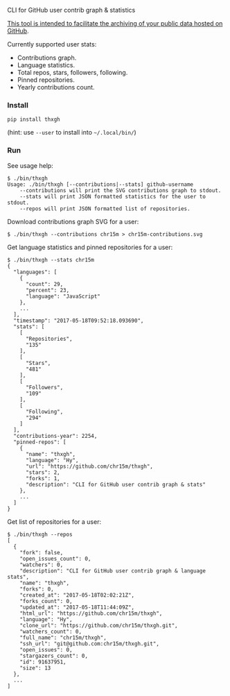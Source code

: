 CLI for GitHub user contrib graph & statistics

[This tool is intended to facilitate the archiving of your public data hosted on GitHub](https://help.github.com/articles/github-terms-of-service/#5-scraping).

Currently supported user stats:

 * Contributions graph.
 * Language statistics.
 * Total repos, stars, followers, following.
 * Pinned repositories.
 * Yearly contributions count.

### Install

	pip install thxgh

(hint: use `--user` to install into `~/.local/bin/`)

### Run

See usage help:

	$ ./bin/thxgh 
	Usage: ./bin/thxgh [--contributions|--stats] github-username
		--contributions will print the SVG contributions graph to stdout.
		--stats will print JSON formatted statistics for the user to stdout.
		--repos will print JSON formatted list of repositories.

Download contributions graph SVG for a user:

	$ ./bin/thxgh --contributions chr15m > chr15m-contributions.svg

Get language statistics and pinned repositories for a user:

	$ ./bin/thxgh --stats chr15m
	{
	  "languages": [
	    {
	      "count": 29,
	      "percent": 23,
	      "language": "JavaScript"
	    },
	    ...
	  ],
	  "timestamp": "2017-05-18T09:52:18.093690",
	  "stats": [
	    [
	      "Repositories",
	      "135"
	    ],
	    [
	      "Stars",
	      "481"
	    ],
	    [
	      "Followers",
	      "109"
	    ],
	    [
	      "Following",
	      "294"
	    ]
	  ],
	  "contributions-year": 2254,
	  "pinned-repos": [
	    {
	      "name": "thxgh",
	      "language": "Hy",
	      "url": "https://github.com/chr15m/thxgh",
	      "stars": 2,
	      "forks": 1,
	      "description": "CLI for GitHub user contrib graph & stats"
	    },
	    ...
	  ]
	}

Get list of repositories for a user:

	$ ./bin/thxgh --repos
	[
	  {
	    "fork": false,
	    "open_issues_count": 0,
	    "watchers": 0,
	    "description": "CLI for GitHub user contrib graph & language stats",
	    "name": "thxgh",
	    "forks": 0,
	    "created_at": "2017-05-18T02:02:21Z",
	    "forks_count": 0,
	    "updated_at": "2017-05-18T11:44:09Z",
	    "html_url": "https://github.com/chr15m/thxgh",
	    "language": "Hy",
	    "clone_url": "https://github.com/chr15m/thxgh.git",
	    "watchers_count": 0,
	    "full_name": "chr15m/thxgh",
	    "ssh_url": "git@github.com:chr15m/thxgh.git",
	    "open_issues": 0,
	    "stargazers_count": 0,
	    "id": 91637951,
	    "size": 13
	  },
	  ...
	]

